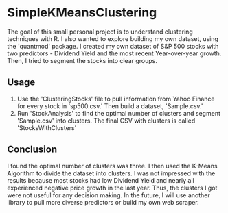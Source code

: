 # SimpleKMeansClustering
 
The goal of this small personal project is to understand clustering techniques with R. I also wanted to explore building my own dataset, using the 'quantmod' package. I created my own dataset of S&P 500 stocks with two predictors - Dividend Yield and the most recent Year-over-year growth. Then, I tried to segment the stocks into clear groups.
 
## Usage
 
1. Use the 'ClusteringStocks' file to pull information from Yahoo Finance for every stock in 'sp500.csv.' Then build a dataset, 'Sample.csv.'
2. Run 'StockAnalysis' to find the optimal number of clusters and segment 'Sample.csv' into clusters. The final CSV with clusters is called 'StocksWithClusters'
 
## Conclusion
 
I found the optimal number of clusters was three. I then used the K-Means Algorithm to divide the dataset into clusters. I was not impressed with the results because most stocks had low Dividend Yield and nearly all experienced negative price growth in the last year. Thus, the clusters I got were not useful for any decision making. In the future, I will use another library to pull more diverse predictors or build my own web scraper.
